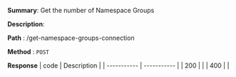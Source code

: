 **Summary**: Get the number of Namespace Groups

**Description**:

**Path** : /get-namespace-groups-connection

**Method** : `POST`

**Response**
| code      | Description |
| ----------- | ----------- |
|  200   |       |
|  400   |       |

